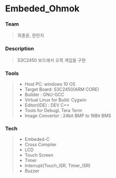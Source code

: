 # Embeded_Ohmok

### Team
> 최종윤, 한민지

### Description
> S3C2450 보드에서 오목 게임을 구현

### Tools
>  - Host PC: windows 10 OS
>  - Target Board: S3C2450(ARM CORE)
>  - Builder : GNU-GCC
>  - Virtual Linux for Build: Cygwin
>  - Editor(IDE) : DEV C++
>  - Tools for DebugL Tera Term
>  - Image Convertor : 24bit BMP to 16Bit BMS


### Tech 
>  - Embeded-C
>  - Cross Compiler
>  - LCD 
>  - Touch Screen
>  - Timer
>  - Interrupt(Touch_ISR, Timer_ISR)
>  - Buzzer

